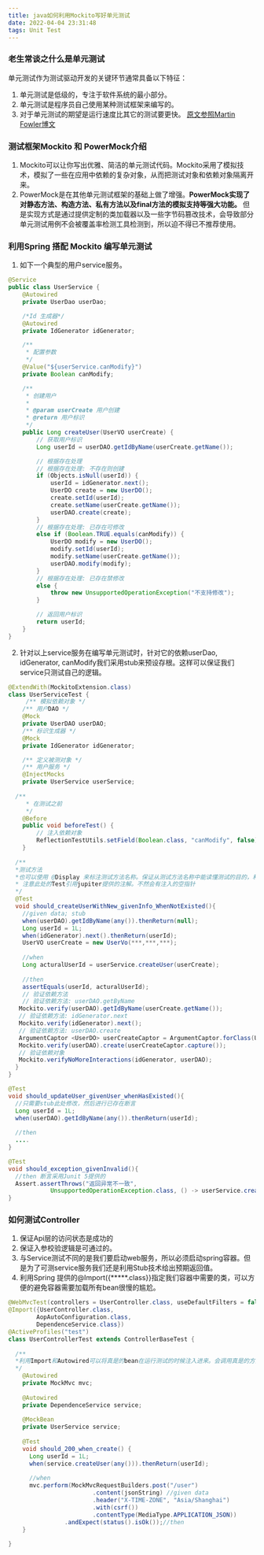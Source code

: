 ```yaml
---
title: java如何利用Mockito写好单元测试
date: 2022-04-04 23:31:48
tags: Unit Test
---
```


### 老生常谈之什么是单元测试
单元测试作为测试驱动开发的关键环节通常具备以下特征：
1. 单元测试是低级的，专注于软件系统的最小部分。
2. 单元测试是程序员自己使用某种测试框架来编写的。
3. 对于单元测试的期望是运行速度比其它的测试要更快。
[原文参照Martin Fowler博文](https://martinfowler.com/bliki/UnitTest.html)

### 测试框架Mockito 和 PowerMock介绍
1. Mockito可以让你写出优雅、简洁的单元测试代码。Mockito采用了模拟技术，模拟了一些在应用中依赖的复杂对象，从而把测试对象和依赖对象隔离开来。
2. PowerMock是在其他单元测试框架的基础上做了增强。**PowerMock实现了对静态方法、构造方法、私有方法以及final方法的模拟支持等强大功能。** 但是实现方式是通过提供定制的类加载器以及一些字节码篡改技术，会导致部分单元测试用例不会被覆盖率检测工具检测到，所以迫不得已不推荐使用。

### 利用Spring 搭配 Mockito 编写单元测试
1. 如下一个典型的用户service服务。
```java
@Service
public class UserService {
    @Autowired
    private UserDao userDao;

    /*Id 生成器*/
    @Autowired
    private IdGenerator idGenerator;

    /**
     * 配置参数
     */
    @Value("${userService.canModify}")
    private Boolean canModify;

    /**
     * 创建用户
     *
     * @param userCreate 用户创建
     * @return 用户标识
     */
    public Long createUser(UserVO userCreate) {
        // 获取用户标识
        Long userId = userDAO.getIdByName(userCreate.getName());

        // 根据存在处理
        // 根据存在处理: 不存在则创建
        if (Objects.isNull(userId)) {
            userId = idGenerator.next();
            UserDO create = new UserDO();
            create.setId(userId);
            create.setName(userCreate.getName());
            userDAO.create(create);
        }
        // 根据存在处理: 已存在可修改
        else if (Boolean.TRUE.equals(canModify)) {
            UserDO modify = new UserDO();
            modify.setId(userId);
            modify.setName(userCreate.getName());
            userDAO.modify(modify);
        }
        // 根据存在处理: 已存在禁修改
        else {
            throw new UnsupportedOperationException("不支持修改");
        }

        // 返回用户标识
        return userId;
    }
}

```

2. 针对以上service服务在编写单元测试时，针对它的依赖userDao, idGenerator, canModify我们采用stub来预设存根。这样可以保证我们service只测试自己的逻辑。

```java
@ExtendWith(MockitoExtension.class)
class UserServiceTest {
     /** 模拟依赖对象 */
    /** 用户DAO */
    @Mock
    private UserDAO userDAO;
    /** 标识生成器 */
    @Mock
    private IdGenerator idGenerator;

    /** 定义被测对象 */
    /** 用户服务 */
    @InjectMocks
    private UserService userService;
  
  /**
     * 在测试之前
     */
    @Before
    public void beforeTest() {
        // 注入依赖对象
        ReflectionTestUtils.setField(Boolean.class, "canModify", false);
    }
  
  /**
  *测试方法
  *也可以使用 @Display 来标注测试方法名称。保证从测试方法名称中能读懂测试的目的，和简单的上下文。
  * 注意此处的Test引用jupiter提供的注解。不然会有注入的空指针
  */
  @Test  
  void should_createUserWithNew_givenInfo_WhenNotExisted(){
    //given data; stub
    when(userDAO).getIdByName(any()).thenReturn(null);
    Long userId = 1L;
    when(idGenerator).next().thenReturn(userId);
    UserVO userCreate = new UserVo(***,***,***);
    
    //when
    Long acturalUserId = userService.createUser(userCreate);
    
    //then
    assertEquals(userId, acturalUserId);
    // 验证依赖方法
    // 验证依赖方法: userDAO.getByName
   Mockito.verify(userDAO).getIdByName(userCreate.getName());
   // 验证依赖方法: idGenerator.next
   Mockito.verify(idGenerator).next();
   // 验证依赖方法: userDAO.create
   ArgumentCaptor <UserDO> userCreateCaptor = ArgumentCaptor.forClass(UserDO.class);
   Mockito.verify(userDAO).create(userCreateCaptor.capture());
   // 验证依赖对象
   Mockito.verifyNoMoreInteractions(idGenerator, userDAO);
  }
}

@Test
void should_updateUser_givenUser_whenHasExisted(){
  //只需要stub此处修改，然后进行已存在断言
  Long userId = 1L;
  when(userDAO).getIdByName(any()).thenReturn(userId);
  
  //then
  ....
}

@Test
void should_exception_givenInvalid(){
  //then 断言采用Junit 5提供的
  Assert.assertThrows("返回异常不一致",
            UnsupportedOperationException.class, () -> userService.createUser(userCreate))
}

```

### 如何测试Controller

1. 保证Api层的访问状态是成功的
2. 保证入参校验逻辑是可通过的。
3. 与Service测试不同的是我们要启动web服务，所以必须启动spring容器。但是为了可测service服务我们还是利用Stub技术给出预期返回值。
4. 利用Spring 提供的@Import({*****.class}}指定我们容器中需要的类，可以方便的避免容器需要加载所有bean很慢的尴尬。

```java
@WebMvcTest(controllers = UserController.class, useDefaultFilters = false)
@Import({UserController.class,
        AopAutoConfiguration.class,
        DependenceService.class})
@ActiveProfiles("test")
class UserControllerTest extends ControllerBaseTest {
  
  /**
  *利用Import和Autowired可以将真是的bean在运行测试的时候注入进来。会调用真是的方法。
  */
    @Autowired 
    private MockMvc mvc;
  
    @Autowired
    private DependenceService service;
  
    @MockBean
    private UserService service;
  
    @Test
    void should_200_when_create() {
      Long userId = 1L;
      when(service.createUser(any())).thenReturn(userId);
      
      //when
      mvc.perform(MockMvcRequestBuilders.post("/user")
                        .content(jsonString) //given data
                        .header("X-TIME-ZONE", "Asia/Shanghai")
                        .with(csrf())
                        .contentType(MediaType.APPLICATION_JSON))
                .andExpect(status().isOk());//then
    }
  
}
```






